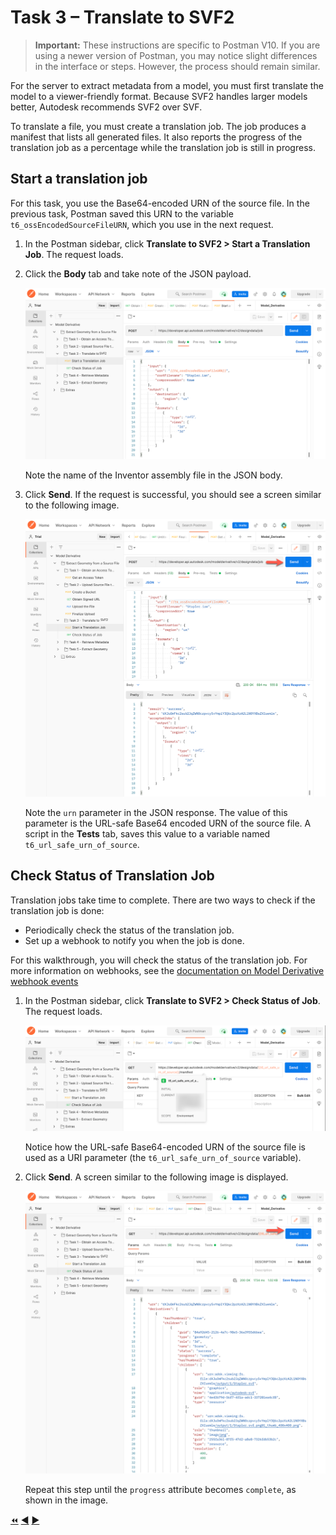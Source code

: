 # Task 3 – Translate to SVF2

> **Important:** These instructions are specific to Postman V10. If you are using a newer version of Postman, you may notice slight differences in the interface or steps. However, the process should remain similar.

For the server to extract metadata from a model, you must first translate the model to a viewer-friendly format. Because SVF2 handles larger models better, Autodesk recommends SVF2 over SVF.

To translate a file, you must create a translation job. The job produces a manifest that lists all generated files. It also reports the progress of the translation job as a percentage while the translation job is still in progress.

## Start a translation job

For this task, you use the Base64-encoded URN of the source file. In the previous task, Postman saved this URN to the variable `t6_ossEncodedSourceFileURN`, which you  use in the next request.

1. In the Postman sidebar, click **Translate to SVF2 > Start a Translation Job**. The request loads.

2. Click the **Body** tab and take note of the JSON payload.

    ![Create Translation Job JSON Payload](../images/tutorial_06_task_3_start_a_translation_job_01.png "Create Translation Job JSON Payload")

    Note the name of the Inventor assembly file in the JSON body.

3. Click **Send**. If the request is successful, you should see a screen similar to the following image.

    ![Successful Submission of Translation Job](../images/tutorial_06_task_3_start_a_translation_job_02.png "Successful Submission of Translation Job")

    Note the `urn` parameter in the JSON response. The value of this parameter is the URL-safe Base64 encoded URN of the source file. A script in the **Tests** tab, saves this value to a variable named `t6_url_safe_urn_of_source`.

## Check Status of Translation Job

Translation jobs take time to complete. There are two ways to check if the translation job is done:

- Periodically check the status of the translation job.
- Set up a webhook to notify you when the job is done.

For this walkthrough, you will check the status of the translation job. For more information on webhooks, see the [documentation on Model Derivative webhook events](https://aps.autodesk.com/en/docs/webhooks/v1/reference/events/model_derivative_events)

1. In the Postman sidebar, click **Translate to SVF2 > Check Status of Job**. The request loads.

   ![Check Status of Job](../images/tutorial_06_task_3_check_status_of_job_01.png "Check Status of Job")

   Notice how the URL-safe Base64-encoded URN of the source file is used as a URI parameter (the `t6_url_safe_urn_of_source` variable).

2. Click **Send**. A screen similar to the following image is displayed.

   ![Successful Job](../images/tutorial_06_task_3_check_status_of_job_02.png "Successful Job")

   Repeat this step until the `progress` attribute becomes `complete`, as shown in the image.


[:rewind:](../readme.md "readme.md") [:arrow_backward:](task-2.md "Previous task") [:arrow_forward:](task-4.md "Next task")
